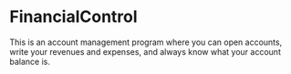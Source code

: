 # FinancialControl
This is an account management program where you can open accounts, write your revenues and expenses, and always know what your account balance is.
